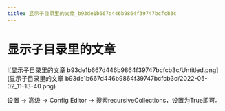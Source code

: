 ```yaml
---
title: 显示子目录里的文章_b93de1b667d446b9864f39747bcfcb3c
---
```


# 显示子目录里的文章

![显示子目录里的文章 b93de1b667d446b9864f39747bcfcb3c/Untitled.png](显示子目录里的文章 b93de1b667d446b9864f39747bcfcb3c/2022-05-02_11-13-40.png)

设置 → 高级 → Config Editor → 搜索recursiveCollections，设置为True即可。